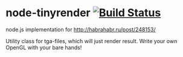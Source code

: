 # node-tinyrender [![Build Status](https://travis-ci.org/Aetet/node-tinyrender.svg?branch=master)](https://travis-ci.org/Aetet/node-tinyrender)
node.js implementation for http://habrahabr.ru/post/248153/

Utility class for tga-files, which will just render result.
Write your own OpenGL with your bare hands!
